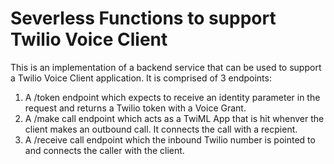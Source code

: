 # Severless Functions to support Twilio Voice Client
This is an implementation of a backend service that can be used to support a Twilio Voice Client application. It is comprised of 3 endpoints:

1) A /token endpoint which expects to receive an identity parameter in the request and returns a Twilio token with a Voice Grant.
2) A /make call endpoint which acts as a TwiML App that is hit whenver the client makes an outbound call. It connects the call with a recpient.
3) A /receive call endpoint which the inbound Twilio number is pointed to and connects the caller with the client.

